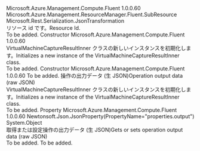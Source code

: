 <Type Name="VirtualMachineCaptureResultInner" FullName="Microsoft.Azure.Management.Compute.Fluent.Models.VirtualMachineCaptureResultInner">
  <TypeSignature Language="C#" Value="public class VirtualMachineCaptureResultInner : Microsoft.Azure.Management.ResourceManager.Fluent.SubResource" />
  <TypeSignature Language="ILAsm" Value=".class public auto ansi beforefieldinit VirtualMachineCaptureResultInner extends Microsoft.Azure.Management.ResourceManager.Fluent.SubResource" />
  <TypeSignature Language="DocId" Value="T:Microsoft.Azure.Management.Compute.Fluent.Models.VirtualMachineCaptureResultInner" />
  <TypeSignature Language="VB.NET" Value="Public Class VirtualMachineCaptureResultInner&#xA;Inherits SubResource" />
  <TypeSignature Language="F#" Value="type VirtualMachineCaptureResultInner = class&#xA;    inherit SubResource" />
  <AssemblyInfo>
    <AssemblyName>Microsoft.Azure.Management.Compute.Fluent</AssemblyName>
    <AssemblyVersion>1.0.0.60</AssemblyVersion>
  </AssemblyInfo>
  <Base>
    <BaseTypeName>Microsoft.Azure.Management.ResourceManager.Fluent.SubResource</BaseTypeName>
  </Base>
  <Interfaces />
  <Attributes>
    <Attribute>
      <AttributeName>Microsoft.Rest.Serialization.JsonTransformation</AttributeName>
    </Attribute>
  </Attributes>
  <Docs>
    <summary>
            <span data-ttu-id="6f9ae-101">リソース id です。</span><span class="sxs-lookup"><span data-stu-id="6f9ae-101">Resource Id.</span></span>
            </summary>
    <remarks>To be added.</remarks>
  </Docs>
  <Members>
    <Member MemberName=".ctor">
      <MemberSignature Language="C#" Value="public VirtualMachineCaptureResultInner ();" />
      <MemberSignature Language="ILAsm" Value=".method public hidebysig specialname rtspecialname instance void .ctor() cil managed" />
      <MemberSignature Language="DocId" Value="M:Microsoft.Azure.Management.Compute.Fluent.Models.VirtualMachineCaptureResultInner.#ctor" />
      <MemberSignature Language="VB.NET" Value="Public Sub New ()" />
      <MemberType>Constructor</MemberType>
      <AssemblyInfo>
        <AssemblyName>Microsoft.Azure.Management.Compute.Fluent</AssemblyName>
        <AssemblyVersion>1.0.0.60</AssemblyVersion>
      </AssemblyInfo>
      <Parameters />
      <Docs>
        <summary>
            <span data-ttu-id="6f9ae-102">VirtualMachineCaptureResultInner クラスの新しいインスタンスを初期化します。</span><span class="sxs-lookup"><span data-stu-id="6f9ae-102">Initializes a new instance of the VirtualMachineCaptureResultInner class.</span></span>
            </summary>
        <remarks>To be added.</remarks>
      </Docs>
    </Member>
    <Member MemberName=".ctor">
      <MemberSignature Language="C#" Value="public VirtualMachineCaptureResultInner (string id = null, object output = null);" />
      <MemberSignature Language="ILAsm" Value=".method public hidebysig specialname rtspecialname instance void .ctor(string id, object output) cil managed" />
      <MemberSignature Language="DocId" Value="M:Microsoft.Azure.Management.Compute.Fluent.Models.VirtualMachineCaptureResultInner.#ctor(System.String,System.Object)" />
      <MemberSignature Language="VB.NET" Value="Public Sub New (Optional id As String = null, Optional output As Object = null)" />
      <MemberSignature Language="F#" Value="new Microsoft.Azure.Management.Compute.Fluent.Models.VirtualMachineCaptureResultInner : string * obj -&gt; Microsoft.Azure.Management.Compute.Fluent.Models.VirtualMachineCaptureResultInner" Usage="new Microsoft.Azure.Management.Compute.Fluent.Models.VirtualMachineCaptureResultInner (id, output)" />
      <MemberType>Constructor</MemberType>
      <AssemblyInfo>
        <AssemblyName>Microsoft.Azure.Management.Compute.Fluent</AssemblyName>
        <AssemblyVersion>1.0.0.60</AssemblyVersion>
      </AssemblyInfo>
      <Parameters>
        <Parameter Name="id" Type="System.String" />
        <Parameter Name="output" Type="System.Object" />
      </Parameters>
      <Docs>
        <param name="id">To be added.</param>
        <param name="output"><span data-ttu-id="6f9ae-103">操作の出力データ (生 JSON)</span><span class="sxs-lookup"><span data-stu-id="6f9ae-103">Operation output data (raw JSON)</span></span></param>
        <summary>
            <span data-ttu-id="6f9ae-104">VirtualMachineCaptureResultInner クラスの新しいインスタンスを初期化します。</span><span class="sxs-lookup"><span data-stu-id="6f9ae-104">Initializes a new instance of the VirtualMachineCaptureResultInner class.</span></span>
            </summary>
        <remarks>To be added.</remarks>
      </Docs>
    </Member>
    <Member MemberName="Output">
      <MemberSignature Language="C#" Value="public object Output { get; set; }" />
      <MemberSignature Language="ILAsm" Value=".property instance object Output" />
      <MemberSignature Language="DocId" Value="P:Microsoft.Azure.Management.Compute.Fluent.Models.VirtualMachineCaptureResultInner.Output" />
      <MemberSignature Language="VB.NET" Value="Public Property Output As Object" />
      <MemberSignature Language="F#" Value="member this.Output : obj with get, set" Usage="Microsoft.Azure.Management.Compute.Fluent.Models.VirtualMachineCaptureResultInner.Output" />
      <MemberType>Property</MemberType>
      <AssemblyInfo>
        <AssemblyName>Microsoft.Azure.Management.Compute.Fluent</AssemblyName>
        <AssemblyVersion>1.0.0.60</AssemblyVersion>
      </AssemblyInfo>
      <Attributes>
        <Attribute>
          <AttributeName>Newtonsoft.Json.JsonProperty(PropertyName="properties.output")</AttributeName>
        </Attribute>
      </Attributes>
      <ReturnValue>
        <ReturnType>System.Object</ReturnType>
      </ReturnValue>
      <Docs>
        <summary>
            <span data-ttu-id="6f9ae-105">取得または設定操作の出力データ (生 JSON)</span><span class="sxs-lookup"><span data-stu-id="6f9ae-105">Gets or sets operation output data (raw JSON)</span></span>
            </summary>
        <value>To be added.</value>
        <remarks>To be added.</remarks>
      </Docs>
    </Member>
  </Members>
</Type>